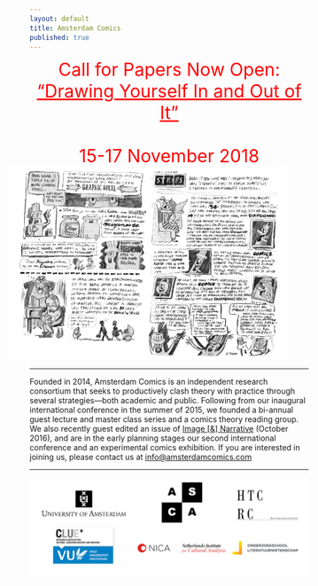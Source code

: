 ```yaml
---
layout: default
title: Amsterdam Comics
published: true
---
```


<div style="display: block; margin: auto; text-align: center; color: red; font-size: 24pt;">Call for Papers Now Open:
<br>
<a href="conferences/fall2018" style="display: block; margin: auto; text-align: center; color: red; font-size: 24pt;">“Drawing Yourself In and Out of It”</a> 
<br>
 15-17 November 2018</div>

<img src="img/strips.png" alt="" style="width: 750px; margin-left: -40px;"/>

----

Founded in 2014, Amsterdam Comics is an independent research consortium that seeks to productively clash theory with practice through several strategies—both academic and public. Following from our inaugural international conference in the summer of 2015, we founded a bi-annual guest lecture and master class series and a comics theory reading group. We also recently guest edited an issue of [Image [&] Narrative](http://www.imageandnarrative.be/index.php/imagenarrative/issue/view/79) (October 2016), and are in the early planning stages our second international conference and an experimental comics exhibition. If you are interested in joining us, please contact us at <a href="mailto:info@amsterdamcomics.com">info@amsterdamcomics.com</a>

----

<img src="img/logos_all.png" alt="" style="width: 42.5em;"/>